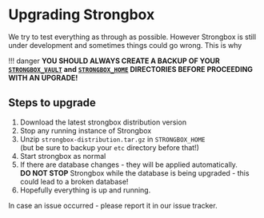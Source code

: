 # Upgrading Strongbox

We try to test everything as through as possible. However Strongbox is still under development and sometimes things
could go wrong. This is why 

!!! danger
    **YOU SHOULD ALWAYS CREATE A BACKUP OF YOUR [`STRONGBOX_VAULT`](./application-properties.md) and 
    [`STRONGBOX_HOME`](./application-properties.md) DIRECTORIES BEFORE PROCEEDING WITH AN UPGRADE!** 


## Steps to upgrade

1. Download the latest strongbox distribution version
2. Stop any running instance of Strongbox
3. Unzip `strongbox-distribution.tar.gz` in `STRONGBOX_HOME`  
   (but be sure to backup your `etc` directory before that!)
4. Start strongbox as normal
5. If there are database changes - they will be applied automatically.   
    **DO NOT STOP** Strongbox while the database is being upgraded - this could lead to a broken database!
6. Hopefully everything is up and running. 

In case an issue occurred - please report it in our issue tracker. 
